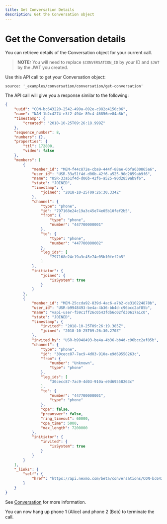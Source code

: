 ```yaml
---
title: Get Conversation Details
description: Get the Conversation object
---
```


# Get the Conversation details

You can retrieve details of the Conversation object for your current call.

> **NOTE:** You will need to replace `$CONVERSATION_ID` by your ID and `$JWT` by the JWT you created.

Use this API call to get your Conversation object:

``` code_snippets
source: '_examples/conversation/conversation/get-conversation'
```

The API call will give you a response similar to the following:

``` json
{
    "uuid": "CON-bc643220-2542-499a-892e-c982c4150c06",
    "name": "NAM-1b2c4274-e3f2-494e-89c4-46856ee84a8b",
    "timestamp": {
        "created": "2018-10-25T09:26:18.999Z"
    },
    "sequence_number": 8,
    "numbers": {},
    "properties": {
        "ttl": 172800,
        "video": false
    },
    "members": [
        {
            "member_id": "MEM-f44c872e-cba9-444f-88ae-0bfa630865a6",
            "user_id": "USR-33a51f4d-d06b-42f6-a525-90d2859ab9f6",
            "name": "USR-33a51f4d-d06b-42f6-a525-90d2859ab9f6",
            "state": "JOINED",
            "timestamp": {
                "joined": "2018-10-25T09:26:30.334Z"
            },
            "channel": {
                "type": "phone",
                "id": "797168e24c19a3c45e74e05b10fef2b5",
                "from": {
                    "type": "phone",
                    "number": "447700000001"
                },
                "to": {
                    "type": "phone",
                    "number": "447700000002"
                },
                "leg_ids": [
                    "797168e24c19a3c45e74e05b10fef2b5"
                ]
            },
            "initiator": {
                "joined": {
                    "isSystem": true
                }
            }
        },
        {
            "member_id": "MEM-25ccda92-839d-4ac6-a7b2-de310224878b",
            "user_id": "USR-b9948493-be4a-4b36-bb4d-c96bcc2af85b",
            "name": "vapi-user-f59c1ff26c0543fdb6c02fd30617a1c0",
            "state": "JOINED",
            "timestamp": {
                "invited": "2018-10-25T09:26:19.385Z",
                "joined": "2018-10-25T09:26:30.270Z"
            },
            "invited_by": "USR-b9948493-be4a-4b36-bb4d-c96bcc2af85b",
            "channel": {
                "type": "phone",
                "id": "30cecc87-7ac9-4d03-910a-e9d69558263c",
                "from": {
                    "number": "Unknown",
                    "type": "phone"
                },
                "leg_ids": [
                    "30cecc87-7ac9-4d03-910a-e9d69558263c"
                ],
                "to": {
                    "number": "447700000001",
                    "type": "phone"
                },
                "cpa": false,
                "preanswer": false,
                "ring_timeout": 60000,
                "cpa_time": 5000,
                "max_length": 7200000
            },
            "initiator": {
                "invited": {
                    "isSystem": true
                }
            }
        }
    ],
    "_links": {
        "self": {
            "href": "https://api.nexmo.com/beta/conversations/CON-bc643220-2542-499a-892e-c982c4150c06"
        }
    }
}
```

See [Conversation](/conversation/concepts/conversation) for more information.

You can now hang up phone 1 (Alice) and phone 2 (Bob) to terminate the call.